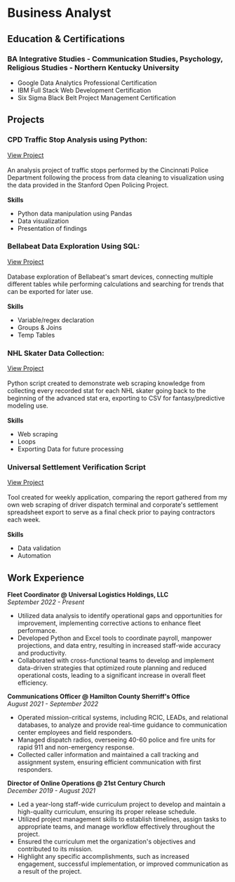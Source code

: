 # Business Analyst

## Education & Certifications
### BA Integrative Studies - Communication Studies, Psychology, Religious Studies - Northern Kentucky University
* Google Data Analytics Professional Certification
* IBM Full Stack Web Development Certification
* Six Sigma Black Belt Project Management Certification

## Projects
### CPD Traffic Stop Analysis using Python:
[View Project](https://github.com/Vynl1999/Vynl1999.github.io/blob/21f3f07007157359b005a1acfbb4a96482e0b6f0/Projects/cpd-traffic-stop-data-analysis.ipynb)
<br/><br/>An analysis project of traffic stops performed by the Cincinnati Police Department following the process from data cleaning to visualization using the data provided in the Stanford Open Policing Project. <br/><br/>
**Skills**
* Python data manipulation using Pandas
* Data visualization
* Presentation of findings

### Bellabeat Data Exploration Using SQL:
[View Project](https://github.com/Vynl1999/Vynl1999.github.io/blob/21f3f07007157359b005a1acfbb4a96482e0b6f0/Projects/bellabeat_device_data_sql_analysis.sql)
<br/><br/>Database exploration of Bellabeat's smart devices, connecting multiple different tables while performing calculations and searching for trends that can be exported for later use.<br/><br/>
**Skills**
* Variable/regex declaration
* Groups & Joins
* Temp Tables

### NHL Skater Data Collection:
[View Project](https://github.com/Vynl1999/Vynl1999.github.io/blob/21f3f07007157359b005a1acfbb4a96482e0b6f0/Projects/NHL_Skater_Data/CapFriendly_DataCollection.ipynb)
<br/><br/>Python script created to demonstrate web scraping knowledge from collecting every recorded stat for each NHL skater going back to the beginning of the advanced stat era, exporting to CSV for fantasy/predictive modeling use.<br/><br/>
**Skills**
* Web scraping
* Loops
* Exporting Data for future processing

### Universal Settlement Verification Script
[View Project](https://github.com/Vynl1999/Vynl1999.github.io/blob/21f3f07007157359b005a1acfbb4a96482e0b6f0/Projects/universal-discrepancy-search.ipynb)
<br/><br/>Tool created for weekly application, comparing the report gathered from my own web scraping of driver dispatch terminal and corporate's settlement spreadsheet export to serve as a final check prior to paying contractors each week.<br/><br/>
**Skills**
* Data validation
* Automation

## Work Experience
**Fleet Coordinator @ Universal Logistics Holdings, LLC** <br/>
*September 2022 - Present*
* Utilized data analysis to identify operational gaps and opportunities for improvement, implementing corrective actions to enhance fleet performance.
* Developed Python and Excel tools to coordinate payroll, manpower projections, and data entry, resulting in increased staff-wide accuracy and productivity.
* Collaborated with cross-functional teams to develop and implement data-driven strategies that optimized route planning and reduced operational costs, leading to a significant increase in overall fleet efficiency.


**Communications Officer @ Hamilton County Sherriff's Office** <br/>
*August 2021 - September 2022*
* Operated mission-critical systems, including RCIC, LEADs, and relational databases, to analyze and provide real-time guidance to communication center employees and field responders.
* Managed dispatch radios, overseeing 40-60 police and fire units for rapid 911 and non-emergency response.
* Collected caller information and maintained a call tracking and assignment system, ensuring efficient communication with first responders.

**Director of Online Operations @ 21st Century Church** <br/>
*December 2019 - August 2021*
* Led a year-long staff-wide curriculum project to develop and maintain a high-quality curriculum, ensuring its proper release schedule.
* Utilized project management skills to establish timelines, assign tasks to appropriate teams, and manage workflow effectively throughout the project.
* Ensured the curriculum met the organization's objectives and contributed to its mission.
* Highlight any specific accomplishments, such as increased engagement, successful implementation, or improved communication as a result of the project.
